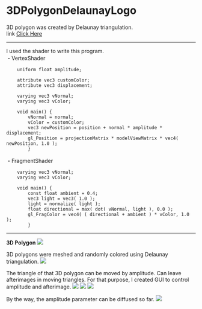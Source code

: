 # 3DPolygonDelaunayLogo
3D polygon was created by Delaunay triangulation.  
link [Click Here](https://shiraishikakuya.github.io/3DPolygonDelaunayLogo/)

---
I used the shader to write this program.  
・VertexShader  

```
	uniform float amplitude;
	
	attribute vec3 customColor;
	attribute vec3 displacement;
	
	varying vec3 vNormal;
	varying vec3 vColor;
			
	void main() {
		vNormal = normal;
		vColor = customColor;
		vec3 newPosition = position + normal * amplitude * displacement;
		gl_Position = projectionMatrix * modelViewMatrix * vec4( newPosition, 1.0 );
		}
```  
・FragmentShader  

```
	varying vec3 vNormal;
	varying vec3 vColor;
	
	void main() {
		const float ambient = 0.4;
		vec3 light = vec3( 1.0 );
		light = normalize( light );
		float directional = max( dot( vNormal, light ), 0.0 );
		gl_FragColor = vec4( ( directional + ambient ) * vColor, 1.0 );
		}
```


---
__3D Polygon__
![](https://raw.githubusercontent.com/ShiraishiKakuya/3DPolygonDelaunayLogo/master/img/01.png)

  
3D polygons were meshed and randomly colored using Delaunay triangulation.
![](https://raw.githubusercontent.com/ShiraishiKakuya/3DPolygonDelaunayLogo/master/img/02.png)

  
  
  
The triangle of that 3D polygon can be moved by amplitude.
Can leave afterimages in moving triangles.
For that purpose, I created GUI to control amplitude and afterimage.
![](https://raw.githubusercontent.com/ShiraishiKakuya/3DPolygonDelaunayLogo/master/img/gui.png)
![](https://raw.githubusercontent.com/ShiraishiKakuya/3DPolygonDelaunayLogo/master/img/03.png)
![](https://raw.githubusercontent.com/ShiraishiKakuya/3DPolygonDelaunayLogo/master/img/05.png)


By the way, the amplitude parameter can be diffused so far.
![](https://raw.githubusercontent.com/ShiraishiKakuya/3DPolygonDelaunayLogo/master/img/04.png)
